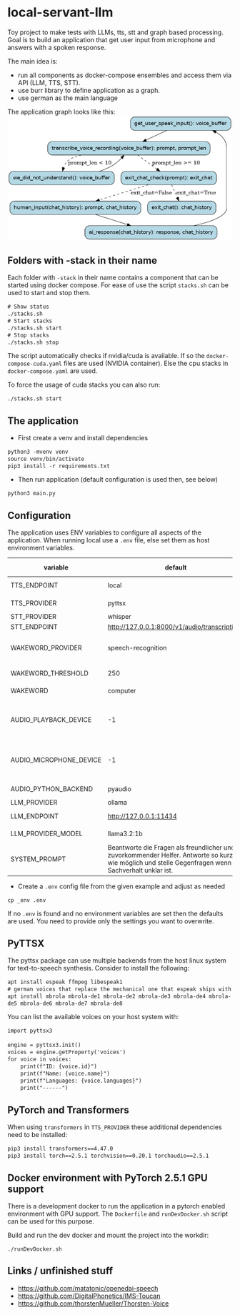 # local-servant-llm
Toy project to make tests with LLMs, tts, stt and graph based processing. Goal is to build an application that get user input from microphone and answers with a spoken response.

The main idea is:
* run all components as docker-compose ensembles and access them via API (LLM, TTS, STT).
* use burr library to define application as a graph.
* use german as the main language

The application graph looks like this:
![Graph](./graph.png)


## Folders with -stack in their name
Each folder with `-stack` in their name contains a component that can be started using docker compose. For ease of 
use the script `stacks.sh` can be used to start and stop them.

```
# Show status
./stacks.sh
# Start stacks
./stacks.sh start
# Stop stacks
./stacks.sh stop
```
The script automatically checks if nvidia/cuda is available. If so the `docker-compose-cuda.yaml` files are used (NVIDIA container). Else the cpu stacks in `docker-compose.yaml` are used. 

To force the usage of cuda stacks you can also run:
```
./stacks.sh start
```

## The application

* First create a venv and install dependencies
```
python3 -mvenv venv
source venv/bin/activate
pip3 install -r requirements.txt
```

* Then run application (default configuration is used then, see below)
```
python3 main.py
```
## Configuration

The application uses ENV variables to configure all aspects of the application.
When running local use a `.env` file, else set them as host environment variables.

| variable                | default                                                                                                                                                | possible values                          |
|-------------------------|--------------------------------------------------------------------------------------------------------------------------------------------------------|------------------------------------------|
| TTS_ENDPOINT            | local                                                                                                                                                  | any http endpoint                        |
| TTS_PROVIDER            | pyttsx                                                                                                                                                 | pyttsx, transformers                     |
| STT_PROVIDER            | whisper                                                                                                                                                | whisper                                  |
| STT_ENDPOINT            | http://127.0.0.1:8000/v1/audio/transcriptions                                                                                                          | local                                    |
| WAKEWORD_PROVIDER       | speech-recognition                                                                                                                                     | speech-recognition, open-wakeword        |
| WAKEWORD_THRESHOLD      | 250                                                                                                                                                    | any positive integer                     |
| WAKEWORD                | computer                                                                                                                                               | any word or short phrase                 |
| AUDIO_PLAYBACK_DEVICE   | -1                                                                                                                                                     | the device number, negative means "auto" |
| AUDIO_MICROPHONE_DEVICE | -1                                                                                                                                                     | the device number, negative means "auto" |
| AUDIO_PYTHON_BACKEND    | pyaudio                                                                                                                                                | pyaudio, pyalsaaudio                     | 
| LLM_PROVIDER            | ollama                                                                                                                                                 | ollama                                   |
| LLM_ENDPOINT            | http://127.0.0.1:11434                                                                                                                                 | any http endpoint                        |
| LLM_PROVIDER_MODEL      | llama3.2:1b                                                                                                                                            | llama3.2:1b, llama3.2:3b                 |
| SYSTEM_PROMPT           | Beantworte die Fragen als freundlicher und zuvorkommender Helfer. Antworte so kurz wie möglich und stelle Gegenfragen wenn der Sachverhalt unklar ist. | any system prompt string you want        |

* Create a `.env` config file from the given example and adjust as needed
```
cp _env .env
```

If no `.env` is found and no environment variables are set then the defaults are used. You need to provide only the
settings you want to overwrite.

## PyTTSX

The pyttsx package can use multiple backends from the host linux system for text-to-speech synthesis. Consider 
to install the following:
```
apt install espeak ffmpeg libespeak1
# german voices that replace the mechanical one that espeak ships with
apt install mbrola mbrola-de1 mbrola-de2 mbrola-de3 mbrola-de4 mbrola-de5 mbrola-de6 mbrola-de7 mbrola-de8
```

You can list the available voices on your host system with:
```
import pyttsx3

engine = pyttsx3.init()
voices = engine.getProperty('voices')
for voice in voices:
    print(f"ID: {voice.id}")
    print(f"Name: {voice.name}")
    print(f"Languages: {voice.languages}")
    print("------")
```

## PyTorch and Transformers

When using `transformers` in `TTS_PROVIDER` these additional dependencies need to be installed:
```
pip3 install transformers==4.47.0
pip3 install torch==2.5.1 torchvision==0.20.1 torchaudio==2.5.1
```

## Docker environment with PyTorch 2.5.1 GPU support

There is a development docker to run the application in a pytorch enabled environment with GPU support. The `Dockerfile`
and `runDevDocker.sh` script can be used for this purpose. 

Build and run the dev docker and mount the project into the workdir:
```
./runDevDocker.sh
```

## Links / unfinished stuff
* https://github.com/matatonic/openedai-speech
* https://github.com/DigitalPhonetics/IMS-Toucan
* https://github.com/thorstenMueller/Thorsten-Voice